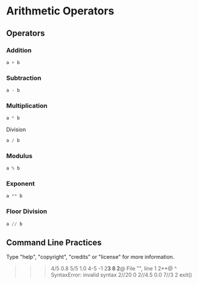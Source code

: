 # Arithmetic Operators

## Operators

### Addition

```python
a + b
```

### Subtraction

```python
a - b
```

### Multiplication

```python
a * b
```

Division

```python
a / b
```

### Modulus

```python
a % b
```

### Exponent

```python
a ** b
```

### Floor Division

```python
a // b
```

## Command Line Practices

Type "help", "copyright", "credits" or "license" for more information.
>>> 4/5
0.8
>>> 5/5
1.0
>>> 4-5
-1
>>> 2**3
8
>>> 2**@
  File "<stdin>", line 1
    2**@
       ^
SyntaxError: invalid syntax
>>> 2//20
0
>>> 2//4.5
0.0
>>> 7//3
2
>>> exit()
